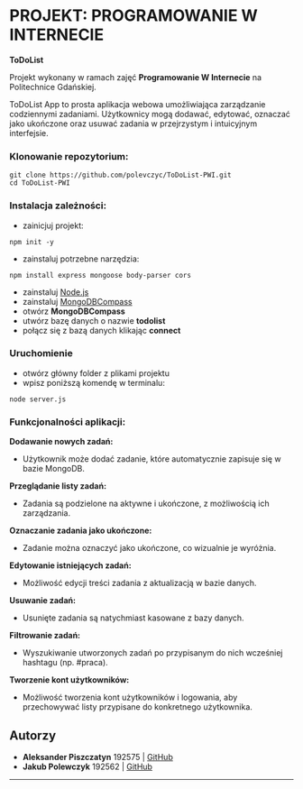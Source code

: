 # PROJEKT: PROGRAMOWANIE W INTERNECIE

**ToDoList**

Projekt wykonany w ramach zajęć **Programowanie W Internecie** na Politechnice Gdańskiej.

ToDoList App to prosta aplikacja webowa umożliwiająca zarządzanie codziennymi zadaniami. Użytkownicy mogą dodawać, edytować, oznaczać jako ukończone oraz usuwać zadania w przejrzystym i intuicyjnym interfejsie.

### Klonowanie repozytorium:
```
git clone https://github.com/polevczyc/ToDoList-PWI.git
cd ToDoList-PWI
```

### Instalacja zależności:
- zainicjuj projekt:
```
npm init -y
```
- zainstaluj potrzebne narzędzia:
```
npm install express mongoose body-parser cors
```
- zainstaluj [Node.js](https://nodejs.org/en/download)
- zainstaluj [MongoDBCompass](https://www.mongodb.com/try/download/compass)
- otwórz **MongoDBCompass**
- utwórz bazę danych o nazwie **todolist**
- połącz się z bazą danych klikając **connect**

### Uruchomienie
- otwórz główny folder z plikami projektu
- wpisz poniższą komendę w terminalu:
```
node server.js
```

### Funkcjonalności aplikacji: ###
**Dodawanie nowych zadań:**
- Użytkownik może dodać zadanie, które automatycznie zapisuje się w bazie MongoDB.

**Przeglądanie listy zadań:**
- Zadania są podzielone na aktywne i ukończone, z możliwością ich zarządzania.

**Oznaczanie zadania jako ukończone:**
- Zadanie można oznaczyć jako ukończone, co wizualnie je wyróżnia.

**Edytowanie istniejących zadań:**
- Możliwość edycji treści zadania z aktualizacją w bazie danych.

**Usuwanie zadań:**
- Usunięte zadania są natychmiast kasowane z bazy danych.

**Filtrowanie zadań:**
- Wyszukiwanie utworzonych zadań po przypisanym do nich wcześniej hashtagu (np. #praca).

**Tworzenie kont użytkowników:**
- Możliwość tworzenia kont użytkowników i logowania, aby przechowywać listy
przypisane do konkretnego użytkownika.

## Autorzy
- **Aleksander Piszczatyn** 192575 | [GitHub](https://github.com/apiszczatyn)
- **Jakub Polewczyk** 192562 | [GitHub](https://github.com/polevczyc)

---